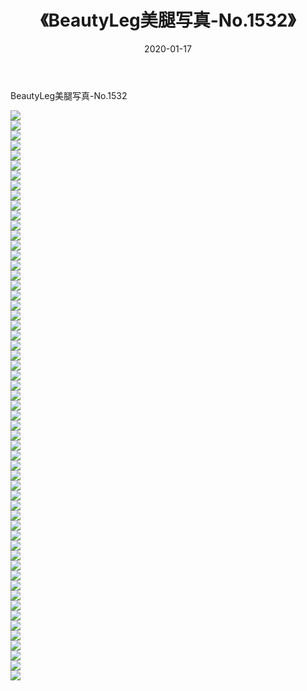 ﻿---
layout: post
title:  《BeautyLeg美腿写真-No.1532》
date:   2020-01-17
img: http://img.660000.xyz/Sharelink/网络美图/2020/BeautyLeg美腿写真-No.1532/000.jpg
categories: [美女, 清纯, 唯美]
---

BeautyLeg美腿写真-No.1532

  ![](http://img.660000.xyz/Sharelink/网络美图/2020/BeautyLeg美腿写真-No.1532/001.jpg) <br> ![](http://img.660000.xyz/Sharelink/网络美图/2020/BeautyLeg美腿写真-No.1532/002.jpg) <br> ![](http://img.660000.xyz/Sharelink/网络美图/2020/BeautyLeg美腿写真-No.1532/003.jpg) <br> ![](http://img.660000.xyz/Sharelink/网络美图/2020/BeautyLeg美腿写真-No.1532/004.jpg) <br> ![](http://img.660000.xyz/Sharelink/网络美图/2020/BeautyLeg美腿写真-No.1532/005.jpg) <br> ![](http://img.660000.xyz/Sharelink/网络美图/2020/BeautyLeg美腿写真-No.1532/006.jpg) <br> ![](http://img.660000.xyz/Sharelink/网络美图/2020/BeautyLeg美腿写真-No.1532/007.jpg) <br> ![](http://img.660000.xyz/Sharelink/网络美图/2020/BeautyLeg美腿写真-No.1532/008.jpg) <br> ![](http://img.660000.xyz/Sharelink/网络美图/2020/BeautyLeg美腿写真-No.1532/009.jpg) <br> ![](http://img.660000.xyz/Sharelink/网络美图/2020/BeautyLeg美腿写真-No.1532/010.jpg) <br> ![](http://img.660000.xyz/Sharelink/网络美图/2020/BeautyLeg美腿写真-No.1532/011.jpg) <br> ![](http://img.660000.xyz/Sharelink/网络美图/2020/BeautyLeg美腿写真-No.1532/012.jpg) <br> ![](http://img.660000.xyz/Sharelink/网络美图/2020/BeautyLeg美腿写真-No.1532/013.jpg) <br> ![](http://img.660000.xyz/Sharelink/网络美图/2020/BeautyLeg美腿写真-No.1532/014.jpg) <br> ![](http://img.660000.xyz/Sharelink/网络美图/2020/BeautyLeg美腿写真-No.1532/015.jpg) <br> ![](http://img.660000.xyz/Sharelink/网络美图/2020/BeautyLeg美腿写真-No.1532/016.jpg) <br> ![](http://img.660000.xyz/Sharelink/网络美图/2020/BeautyLeg美腿写真-No.1532/017.jpg) <br> ![](http://img.660000.xyz/Sharelink/网络美图/2020/BeautyLeg美腿写真-No.1532/018.jpg) <br> ![](http://img.660000.xyz/Sharelink/网络美图/2020/BeautyLeg美腿写真-No.1532/019.jpg) <br> ![](http://img.660000.xyz/Sharelink/网络美图/2020/BeautyLeg美腿写真-No.1532/020.jpg) <br> ![](http://img.660000.xyz/Sharelink/网络美图/2020/BeautyLeg美腿写真-No.1532/021.jpg) <br> ![](http://img.660000.xyz/Sharelink/网络美图/2020/BeautyLeg美腿写真-No.1532/022.jpg) <br> ![](http://img.660000.xyz/Sharelink/网络美图/2020/BeautyLeg美腿写真-No.1532/023.jpg) <br> ![](http://img.660000.xyz/Sharelink/网络美图/2020/BeautyLeg美腿写真-No.1532/024.jpg) <br> ![](http://img.660000.xyz/Sharelink/网络美图/2020/BeautyLeg美腿写真-No.1532/025.jpg) <br> ![](http://img.660000.xyz/Sharelink/网络美图/2020/BeautyLeg美腿写真-No.1532/026.jpg) <br> ![](http://img.660000.xyz/Sharelink/网络美图/2020/BeautyLeg美腿写真-No.1532/027.jpg) <br> ![](http://img.660000.xyz/Sharelink/网络美图/2020/BeautyLeg美腿写真-No.1532/028.jpg) <br> ![](http://img.660000.xyz/Sharelink/网络美图/2020/BeautyLeg美腿写真-No.1532/029.jpg) <br> ![](http://img.660000.xyz/Sharelink/网络美图/2020/BeautyLeg美腿写真-No.1532/030.jpg) <br> ![](http://img.660000.xyz/Sharelink/网络美图/2020/BeautyLeg美腿写真-No.1532/031.jpg) <br> ![](http://img.660000.xyz/Sharelink/网络美图/2020/BeautyLeg美腿写真-No.1532/032.jpg) <br> ![](http://img.660000.xyz/Sharelink/网络美图/2020/BeautyLeg美腿写真-No.1532/033.jpg) <br> ![](http://img.660000.xyz/Sharelink/网络美图/2020/BeautyLeg美腿写真-No.1532/034.jpg) <br> ![](http://img.660000.xyz/Sharelink/网络美图/2020/BeautyLeg美腿写真-No.1532/035.jpg) <br> ![](http://img.660000.xyz/Sharelink/网络美图/2020/BeautyLeg美腿写真-No.1532/036.jpg) <br> ![](http://img.660000.xyz/Sharelink/网络美图/2020/BeautyLeg美腿写真-No.1532/037.jpg) <br> ![](http://img.660000.xyz/Sharelink/网络美图/2020/BeautyLeg美腿写真-No.1532/038.jpg) <br> ![](http://img.660000.xyz/Sharelink/网络美图/2020/BeautyLeg美腿写真-No.1532/039.jpg) <br> ![](http://img.660000.xyz/Sharelink/网络美图/2020/BeautyLeg美腿写真-No.1532/040.jpg) <br> ![](http://img.660000.xyz/Sharelink/网络美图/2020/BeautyLeg美腿写真-No.1532/041.jpg) <br> ![](http://img.660000.xyz/Sharelink/网络美图/2020/BeautyLeg美腿写真-No.1532/042.jpg) <br> ![](http://img.660000.xyz/Sharelink/网络美图/2020/BeautyLeg美腿写真-No.1532/043.jpg) <br> ![](http://img.660000.xyz/Sharelink/网络美图/2020/BeautyLeg美腿写真-No.1532/044.jpg) <br> ![](http://img.660000.xyz/Sharelink/网络美图/2020/BeautyLeg美腿写真-No.1532/045.jpg) <br> ![](http://img.660000.xyz/Sharelink/网络美图/2020/BeautyLeg美腿写真-No.1532/046.jpg) <br> ![](http://img.660000.xyz/Sharelink/网络美图/2020/BeautyLeg美腿写真-No.1532/047.jpg) <br> ![](http://img.660000.xyz/Sharelink/网络美图/2020/BeautyLeg美腿写真-No.1532/048.jpg) <br> ![](http://img.660000.xyz/Sharelink/网络美图/2020/BeautyLeg美腿写真-No.1532/049.jpg) <br> ![](http://img.660000.xyz/Sharelink/网络美图/2020/BeautyLeg美腿写真-No.1532/050.jpg) <br> ![](http://img.660000.xyz/Sharelink/网络美图/2020/BeautyLeg美腿写真-No.1532/051.jpg) <br> ![](http://img.660000.xyz/Sharelink/网络美图/2020/BeautyLeg美腿写真-No.1532/052.jpg) <br> ![](http://img.660000.xyz/Sharelink/网络美图/2020/BeautyLeg美腿写真-No.1532/053.jpg) <br> ![](http://img.660000.xyz/Sharelink/网络美图/2020/BeautyLeg美腿写真-No.1532/054.jpg) <br> ![](http://img.660000.xyz/Sharelink/网络美图/2020/BeautyLeg美腿写真-No.1532/055.jpg) <br> ![](http://img.660000.xyz/Sharelink/网络美图/2020/BeautyLeg美腿写真-No.1532/056.jpg) <br> ![](http://img.660000.xyz/Sharelink/网络美图/2020/BeautyLeg美腿写真-No.1532/057.jpg) <br>